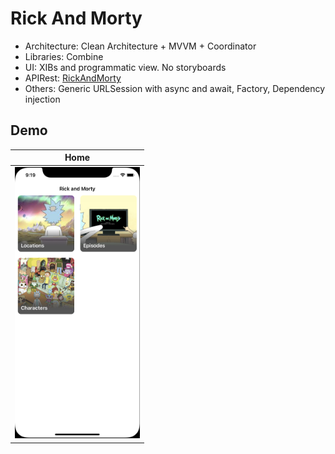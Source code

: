 
# Rick And Morty
 - Architecture: Clean Architecture + MVVM + Coordinator
 - Libraries: Combine
 - UI: XIBs and programmatic view. No storyboards
 - APIRest: [RickAndMorty](https://rickandmortyapi.com/documentation)
 - Others: Generic URLSession with async and await, Factory, Dependency injection
 
## Demo
| Home |
| ---|
| <img src="images/Menu.png" width=200 /> | 



